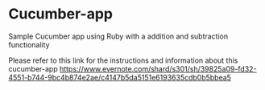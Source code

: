Cucumber-app
============

Sample Cucumber app using Ruby with a addition and subtraction functionality


Please refer to this link for the instructions and information about this cucumber-app
https://www.evernote.com/shard/s301/sh/39825a09-fd32-4551-b744-9bc4b874e2ae/c4147b5da5151e6193635cdb0b5bbea5
